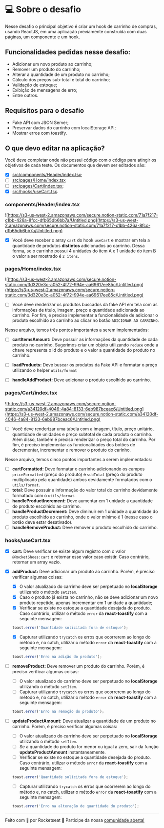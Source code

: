 # 💻 Sobre o desafio

Nesse desafio o principal objetivo é criar um hook de carrinho de compras, usando ReactJS, em uma aplicação previamente construída com duas páginas, um componente e um hook.

## Funcionalidades pedidas nesse desafio:

- Adicionar um novo produto ao carrinho;
- Remover um produto do carrinho;
- Alterar a quantidade de um produto no carrinho;
- Cálculo dos preços sub-total e total do carrinho;
- Validação de estoque;
- Exibição de mensagens de erro;
- Entre outros.

## Requisitos para o desafio

- Fake API com JSON Server;
- Preservar dados do carrinho com localStorage API;
- Mostrar erros com toastify.

## O que devo editar na aplicação?

Você deve completar onde não possui código com o código para atingir os objetivos de cada teste. Os documentos que devem ser editados são:

- [x] [src/components/Header/index.tsx](https://github.com/saboyagustavo/rocketshoes/blob/main/src/components/Header/index.tsx);
- [ ] [src/pages/Home/index.tsx](https://github.com/saboyagustavo/rocketshoes/blob/main/src/pages/Home/index.tsx)
- [ ] [src/pages/Cart/index.tsx](https://github.com/saboyagustavo/rocketshoes/blob/main/src/pages/Cart/index.tsx);
- [x] [src/hooks/useCart.tsx](https://github.com/https://github.com/saboyagustavo/rocketshoes/blob/main/src/hooks/useCart.tsx).

### components/Header/index.tsx

![https://s3-us-west-2.amazonaws.com/secure.notion-static.com/71a7f217-c1bb-426a-8fcc-dfb65db6bb7a/Untitled.png](https://s3-us-west-2.amazonaws.com/secure.notion-static.com/71a7f217-c1bb-426a-8fcc-dfb65db6bb7a/Untitled.png)

- [x] Você deve receber o array `cart` do hook `useCart` e mostrar em tela a quantidade de produtos **distintos** adicionados ao carrinho. Dessa forma, se o carrinho possui 4 unidades do item A e 1 unidade do item B o valor a ser mostrado é `2 itens`.

### pages/Home/index.tsx

![https://s3-us-west-2.amazonaws.com/secure.notion-static.com/3d320e3c-a052-4f72-994e-aa69617ee85c/Untitled.png](https://s3-us-west-2.amazonaws.com/secure.notion-static.com/3d320e3c-a052-4f72-994e-aa69617ee85c/Untitled.png)

- [ ] Você deve renderizar os produtos buscados da fake API em tela com as informações de título, imagem, preço e quantidade adicionada ao carrinho. Por fim, é preciso implementar a funcionalidade de adicionar o produto escolhido ao carrinho ao clicar no botão `ADICIONAR AO CARRINHO`.

Nesse arquivo, temos três pontos importantes a serem implementados:

- [ ] **cartItemsAmount:** Deve possuir as informações da quantidade de cada produto no carrinho. Sugerimos criar um objeto utilizando `reduce` onde a chave representa o id do produto e o valor a quantidade do produto no carrinho.

- [ ] **loadProducts:** Deve buscar os produtos da Fake API e formatar o preço utilizando o helper `utils/format`
- [ ] **handleAddProduct:** Deve adicionar o produto escolhido ao carrinho.

### pages/Cart/index.tsx

![https://s3-us-west-2.amazonaws.com/secure.notion-static.com/a34120df-4046-4a84-8133-6eb987bceac6/Untitled.png](https://s3-us-west-2.amazonaws.com/secure.notion-static.com/a34120df-4046-4a84-8133-6eb987bceac6/Untitled.png)

- [ ] Você deve renderizar uma tabela com a imagem, título, preço unitário, quantidade de unidades e preço subtotal de cada produto o carrinho. Além disso, também é preciso renderizar o preço total do carrinho. Por fim, é preciso implementar as funcionalidades dos botões de decrementar, incrementar e remover o produto do carinho.

Nesse arquivo, temos cinco pontos importantes a serem implementados:

- [ ] **cartFormatted:** Deve formatar o carrinho adicionando os campos `priceFormatted` (preço do produto) e `subTotal` (preço do produto multiplicado pela quantidade) ambos devidamente formatados com o `utils/format`.
- [ ] **total:** Deve possuir a informação do valor total do carrinho devidamente formatado com o `utils/format`.
- [ ] **handleProductIncrement:** Deve aumentar em 1 unidade a quantidade do produto escolhido ao carrinho.
- [ ] **handleProductDecrement:** Deve diminuir em 1 unidade a quantidade do produto escolhido ao carrinho, onde o valor mínimo é 1 (nesse caso o botão deve estar desativado).
- [ ] **handleRemoveProduct:** Deve remover o produto escolhido do carrinho.

### hooks/useCart.tsx

- [x] **cart:** Deve verificar se existe algum registro com o valor `@RocketShoes:cart` e retornar esse valor caso existir. Caso contrário, retornar um array vazio.
- [x] **addProduct:** Deve adicionar um produto ao carrinho. 
Porém, é preciso verificar algumas coisas:
    - [x] O valor atualizado do carrinho deve ser perpetuado no **localStorage** utilizando o método `setItem`.
    - [x] Caso o produto já exista no carrinho, não se deve adicionar um novo produto repetido, apenas incrementar em 1 unidade a quantidade;
    - [x] Verificar se existe no estoque a quantidade desejada do produto. Caso contrário, utilizar o método `error` da **react-toastify** com a seguinte mensagem:

    ```jsx
    toast.error('Quantidade solicitada fora de estoque');
    ```

    - [x] Capturar utilizando `trycatch` os erros que ocorrerem ao longo do método e, no catch, utilizar o método `error` da **react-toastify** com a seguinte mensagem:

    ```jsx
    toast.error('Erro na adição do produto');
    ```

- [ ] **removeProduct:** Deve remover um produto do carrinho. 
Porém, é preciso verificar algumas coisas:
    - [ ] O valor atualizado do carrinho deve ser perpetuado no **localStorage** utilizando o método `setItem`.
    - [ ] Capturar utilizando `trycatch` os erros que ocorrerem ao longo do método e, no catch, utilizar o método `error` da **react-toastify** com a seguinte mensagem:

    ```jsx
    toast.error('Erro na remoção do produto');
    ```

- [ ] **updateProductAmount:** Deve atualizar a quantidade de um produto no carrinho.
Porém, é preciso verificar algumas coisas:
    - [ ] O valor atualizado do carrinho deve ser perpetuado no **localStorage** utilizando o método `setItem`.
    - [ ] Se a quantidade do produto for menor ou igual a zero, sair da função **updateProductAmount** instantaneamente.
    - [ ] Verificar se existe no estoque a quantidade desejada do produto. Caso contrário, utilizar o método `error` da **react-toastify** com a seguinte mensagem:

    ```jsx
    toast.error('Quantidade solicitada fora de estoque');
    ```

    - [ ] Capturar utilizando `trycatch` os erros que ocorrerem ao longo do método e, no catch, utilizar o método `error` da **react-toastify** com a seguinte mensagem:

    ```jsx
    toast.error('Erro na alteração de quantidade do produto');
    ```


<hr>

Feito com 💜 por Rocketseat 👋 Participe da nossa [comunidade aberta!](https://discord.gg/pUU3CG4Z)